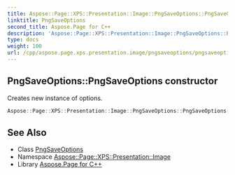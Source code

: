 ```yaml
---
title: Aspose::Page::XPS::Presentation::Image::PngSaveOptions::PngSaveOptions constructor
linktitle: PngSaveOptions
second_title: Aspose.Page for C++
description: 'Aspose::Page::XPS::Presentation::Image::PngSaveOptions::PngSaveOptions constructor. Creates new instance of options in C++.'
type: docs
weight: 100
url: /cpp/aspose.page.xps.presentation.image/pngsaveoptions/pngsaveoptions/
---
```

## PngSaveOptions::PngSaveOptions constructor


Creates new instance of options.

```cpp
Aspose::Page::XPS::Presentation::Image::PngSaveOptions::PngSaveOptions()
```

## See Also

* Class [PngSaveOptions](../)
* Namespace [Aspose::Page::XPS::Presentation::Image](../../)
* Library [Aspose.Page for C++](../../../)
